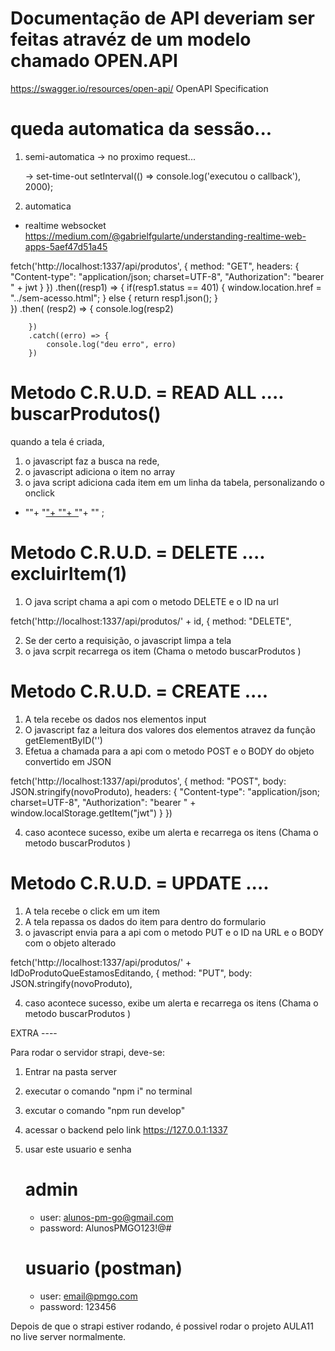 # Documentação de API deveriam ser feitas atravéz de um modelo chamado OPEN.API

https://swagger.io/resources/open-api/
OpenAPI Specification




# queda automatica da sessão...
 1. semi-automatica
     -> no proximo request...


     -> set-time-out
        setInterval(() => console.log('executou o callback'), 2000);


2. automatica 
- realtime websocket
https://medium.com/@gabrielfgularte/understanding-realtime-web-apps-5aef47d51a45





 fetch('http://localhost:1337/api/produtos', {
        method: "GET",
        headers: {
                "Content-type": "application/json; charset=UTF-8",
                "Authorization": "bearer " + jwt
            }
        })
        .then((resp1) => {
            if(resp1.status == 401) {
                window.location.href = "../sem-acesso.html";
            } else {
                return resp1.json();
            }  
        })
        .then(  (resp2) => { 
            console.log(resp2)
             
        })
        .catch((erro) => {
            console.log("deu erro", erro)
        })



# Metodo C.R.U.D. = READ ALL .... buscarProdutos()

quando a tela é criada, 
1. o javascript faz a busca na rede, 
2. o javascript adiciona o item no array
3. o java script adiciona cada item em um linha da tabela, personalizando o onclick
  -  "<td>"+ 
        "<a href='#'>"+
          "<i class='fa fa-trash' aria-hidden='true' onclick='excluirItem("+id +")'></i>"+
         "</a>"+
      "</td>" ; 




# Metodo C.R.U.D. = DELETE  .... excluirItem(1)
1. O java script chama a api com o metodo DELETE e o ID na url 

fetch('http://localhost:1337/api/produtos/' + id, {
        method: "DELETE",

2. Se der certo a requisição, o javascript limpa a tela
3. o java scrpit recarrega os item (Chama o metodo buscarProdutos )





# Metodo C.R.U.D. = CREATE  .... 

1. A tela recebe os dados nos elementos input 
2. O javascript faz a leitura dos valores dos elementos atravez da função getElementByID('')
3. Efetua a chamada para a api com o metodo POST e o BODY do objeto convertido em JSON

fetch('http://localhost:1337/api/produtos', {
    method: "POST",
    body: JSON.stringify(novoProduto),
    headers: {
            "Content-type": "application/json; charset=UTF-8",
            "Authorization": "bearer " + window.localStorage.getItem("jwt")
        }
    })

4. caso acontece sucesso, exibe um alerta e recarrega os itens  (Chama o metodo buscarProdutos )




# Metodo C.R.U.D. = UPDATE  .... 


1. A tela recebe o click em um item 
2. A tela repassa os dados do item para dentro do formulario
3. o javascript envia para a api com o metodo PUT e o ID na URL e o BODY com o objeto alterado


 fetch('http://localhost:1337/api/produtos/' + IdDoProdutoQueEstamosEditando, {
    method: "PUT",
    body: JSON.stringify(novoProduto),


4. caso acontece sucesso, exibe um alerta e recarrega os itens  (Chama o metodo buscarProdutos )




EXTRA ----



Para rodar o servidor strapi, deve-se: 
1. Entrar na pasta server
2. executar o comando "npm i" no terminal
3. excutar o comando "npm run develop"
4. acessar o backend pelo link https://127.0.0.1:1337
5. usar este usuario e senha
    # admin
    - user: alunos-pm-go@gmail.com
    - password: AlunosPMGO123!@#

    # usuario (postman)
    - user: email@pmgo.com
    - password: 123456 



Depois de que o strapi estiver rodando, é possivel rodar o projeto AULA11 no live server normalmente. 


